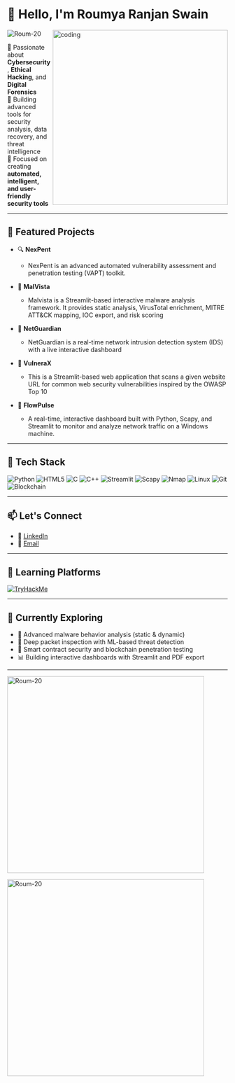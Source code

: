 # 👋 Hello, I'm Roumya Ranjan Swain
<img align="right" alt = "coding" width ="400" src="https://images.squarespace-cdn.com/content/v1/5769fc401b631bab1addb2ab/1541580611624-TE64QGKRJG8SWAIUS7NS/ke17ZwdGBToddI8pDm48kPoswlzjSVMM-SxOp7CV59BZw-zPPgdn4jUwVcJE1ZvWQUxwkmyExglNqGp0IvTJZamWLI2zvYWH8K3-s_4yszcp2ryTI0HqTOaaUohrI8PI6FXy8c9PWtBlqAVlUS5izpdcIXDZqDYvprRqZ29Pw0o/coding-freak.gif">
<p align="left"> <img src="https://komarev.com/ghpvc/?username=Roum-20&label=Profile%20views&color=0e75b6&style=flat" alt="Roum-20" /> </p>



🔐 Passionate about **Cybersecurity**, **Ethical Hacking**, and **Digital Forensics**  
🧠 Building advanced tools for security analysis, data recovery, and threat intelligence  
🚀 Focused on creating **automated, intelligent, and user-friendly security tools**

---

## 💼 Featured Projects

- 🔍 **NexPent**
  
   - NexPent is an advanced automated vulnerability assessment and penetration testing (VAPT) toolkit.
  
- 🧪 **MalVista**
  
  - Malvista is a Streamlit-based interactive malware analysis framework. It provides static analysis, VirusTotal enrichment, MITRE ATT&CK mapping, IOC export, and risk scoring

- 📡 **NetGuardian**
  
   - NetGuardian is a real-time network intrusion detection system (IDS) with a live interactive dashboard

- 🎯 **VulneraX**
   
     - This is a Streamlit-based web application that scans a given website URL for common web security vulnerabilities inspired by the OWASP Top 10

- 🧰 **FlowPulse**

     - A real-time, interactive dashboard built with Python, Scapy, and Streamlit to monitor and analyze network traffic on a Windows machine.
---

## 🧰 Tech Stack

![Python](https://img.shields.io/badge/Python-3670A0?style=for-the-badge&logo=python&logoColor=ffdd54)
![HTML5](https://img.shields.io/badge/HTML5-E34F26?style=for-the-badge&logo=html5&logoColor=white)
![C](https://img.shields.io/badge/C-00599C?style=for-the-badge&logo=c&logoColor=white)
![C++](https://img.shields.io/badge/C++-00599C?style=for-the-badge&logo=cplusplus&logoColor=white)
![Streamlit](https://img.shields.io/badge/Streamlit-FF4B4B?style=for-the-badge&logo=streamlit&logoColor=white)
![Scapy](https://img.shields.io/badge/Scapy-222222?style=for-the-badge&logo=python&logoColor=yellow)
![Nmap](https://img.shields.io/badge/Nmap-4F4F4F?style=for-the-badge&logo=linux&logoColor=white)
![Linux](https://img.shields.io/badge/Linux-FCC624?style=for-the-badge&logo=linux&logoColor=black)
![Git](https://img.shields.io/badge/Git-F05032?style=for-the-badge&logo=git&logoColor=white)
![Blockchain](https://img.shields.io/badge/Blockchain-121D33?style=for-the-badge&logo=blockchain.com&logoColor=white)

---

## 📫 Let's Connect

- 💼 [LinkedIn](https://www.linkedin.com/in/roumyaranjanswain)
- 📧 [Email](roumyaranjanswain8@gmail.com)

---
## 🧪 Learning Platforms

[![TryHackMe](https://img.shields.io/badge/TryHackMe-212C42?style=for-the-badge&logo=tryhackme&logoColor=white)](https://tryhackme.com/)

---

## 🧠 Currently Exploring

- 🧬 Advanced malware behavior analysis (static & dynamic)
- 📡 Deep packet inspection with ML-based threat detection
- 🔐 Smart contract security and blockchain penetration testing
- 📊 Building interactive dashboards with Streamlit and PDF export
---
<p><img align="center" width = "450" src="https://github-readme-stats.vercel.app/api/top-langs?username=Roum-20&show_icons=true&locale=en&layout=compact" alt="Roum-20" /></p>

<p><img align="center" width = "450" src="https://github-readme-stats.vercel.app/api?username=Roum-20&show_icons=true&locale=en" alt="Roum-20" /></p>





